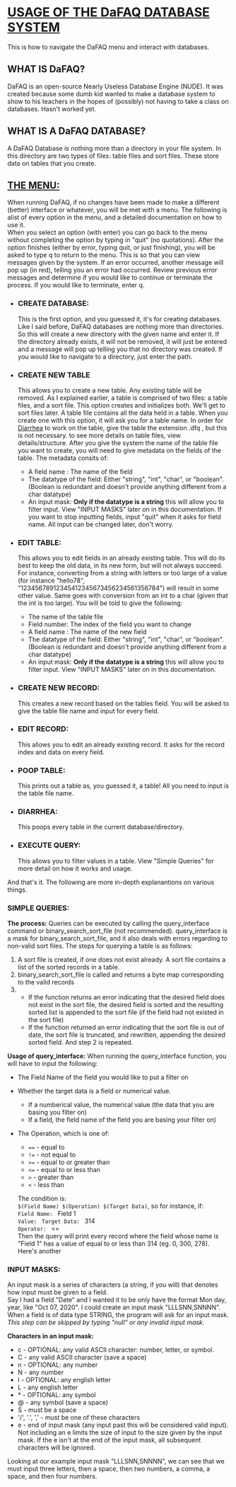 # <u>**USAGE OF THE DaFAQ DATABASE SYSTEM**</u>
This is how to navigate the DaFAQ menu and interact with databases.

## **WHAT IS DaFAQ?**
DaFAQ is an open-source Nearly Useless Database Engine (NUDE). It was created because some dumb kid wanted to make a database system to show to his teachers in the hopes of (possibly) not having to take a class on databases. Hasn't worked yet. 

## **WHAT IS A DaFAQ DATABASE?**
A DaFAQ Database is nothing more than a directory in your file system. In this directory are two types of files: table files and sort files. These store data on tables that you create. 

## <u>**THE MENU:**</u>
When running DaFAQ, if no changes have been made to make a different (better) interface or whatever, you will be met with a menu. The following is alist of every option in the menu, and a detailed documentation on how to use it.  
When you select an option (with enter) you can go back to the menu without completing the option by typing in "quit" (no quotations). After the option finishes (either by error, typing quit, or just finishing), you will be asked to type q to return to the menu. This is so that you can view messages given by the system. If an error occurred, another message will pop up (in red), telling you an error had occurred. Review previous error messages and determine if you would like to continue or terminate the process. If you would like to terminate, enter q. 

* ### **CREATE DATABASE:**
  This is the first option, and you guessed it, it's for creating databases. Like I said before, DaFAQ databases are nothing more than directories. So this will create a new directory with the given name and enter it. If the directory already exists, it will not be removed, it will just be entered and a message will pop up telling you that no directory was created. If you would like to navigate to a directory, just enter the path.

* ### **CREATE NEW TABLE**
  This allows you to create a new table. Any existing table will be removed. As I explained earlier, a table is comprised of two files: a table files, and a sort file. This option creates and initializes both. We'll get to sort files later. A table file contains all the data held in a table. When you create one with this option, it will ask you for a table name. In order for <u>Diarrhea</u> to work on the table, give the table the extension .dfq , but this is not necessary. to see more details on table files, view details/structure. 
  After you give the system the name of the table file you want to create, you will need to give metadata on the fields of the table. The metadata consits of:
  * A field name : The name of the field
  * The datatype of the field: Either "string", "int", "char", or "boolean". (Boolean is redundant and doesn't provide anything different from a char datatype)
  * An input mask: **Only if the datatype is a string** this will allow you to filter input. View "INPUT MASKS" later on in this documentation.
  If you want to stop inputting fields, input "quit" when it asks for field name. All input can be changed later, don't worry.

* ### **EDIT TABLE:**
  This allows you to edit fields in an already existing table. This will do its best to keep the old data, in its new form, but will not always succeed. For instance, converting from a string with letters or too large of a value (for instance "hello78", "12345678912345412345673456234561356784") will result in some other value. Same goes with conversion from an int to a char (given that the int is too large). 
  You will be told to give the following:
  * The name of the table file
  * Field number: The index of the field you want to change
  * A field name : The name of the new field
  * The datatype of the field: Either "string", "int", "char", or "boolean". (Boolean is redundant and doesn't provide anything different from a char datatype)
  * An input mask: **Only if the datatype is a string** this will allow you to filter input. View "INPUT MASKS" later on in this documentation.
  
* ### **CREATE NEW RECORD:**
  This creates a new record based on the tables field. You will be asked to give the table file name and input for every field.

* ### **EDIT RECORD:**
  This allows you to edit an already existing record. It asks for the record index and data on every field.

* ### **POOP TABLE:**  
  This prints out a table as, you guessed it, a table! All you need to input is the table file name.

* ### **DIARRHEA:**
  This poops every table in the current database/directory.

* ### **EXECUTE QUERY:**
  This allows you to filter values in a table. View "Simple Queries" for more detail on how it works and usage.

And that's it. The following are more in-depth explanantions on various things.

### **SIMPLE QUERIES:** <br />
**The process:**
Queries can be executed by calling the query_interface command or binary_search_sort_file (not recommended). query_interface is a mask for binary_search_sort_file, and it also deals with errors regarding to non-valid sort files. The steps for querying a table is as follows:
1. A sort file is created, if one does not exist already. A sort file contains a list of the sorted records in a table.
2. binary_search_sort_file is called and returns a byte map corresponding to the valid records
3. * If the function returns an error indicating that the desired field does not exist in the sort file, the desired field is sorted and the resulting sorted list is appended to the sort file (if the field had not existed in the sort file)
   * If the function returned an error indicating that the sort file is out of date, the sort file is truncated, and rewritten, appending the desired sorted field.
   And step 2 is repeated.

**Usage of query_interface:**
When running the query_interface function, you will have to input the following:
* The Field Name of the field you would like to put a filter on
* Whether the target data is a field or numerical value.
  * If a numberical value, the numerical value (the data that you are basing you filter on)
  * If a field, the field name of the field you are basing your filter on)
* The Operation, which is one of:
  * `==` - equal to
  * `!=` - not equal to
  * `>=` - equal to or greater than
  * `<=` - equal to or less than
  * `>` - greater than
  * `<` - less than  
  
  The condition is:  
  `$(Field Name) $(Operation) $(Target Data)`, so for instance, if:  
  `Field Name: ` Field 1  
  `Value: `
  `Target Data: ` 314  
  `Operator: ` <=  
  Then the query will print every record where the field whose name is "Field 1" has a value of equal to or less than 314 (eg. 0, 300, 278).
  Here's another

### **INPUT MASKS:** <br />
An input mask is a series of characters (a string, if you will) that denotes how input must be given to a field. <br />
Say I had a field "Date" and I wanted it to be only have the format Mon day, year, like "Oct 07, 2020". I could create an input mask "LLLSNN,SNNNN". <br />
When a field is of data type STRING, the program will ask for an input mask. <br />
*This step can be skipped by typing "null" or any invalid input mask.* <br />

**Characters in an input mask:**
* c - OPTIONAL: any valid ASCII character: number, letter, or symbol.
* C - any valid ASCII character (save a space)
* n - OPTIONAL: any number
* N - any number
* l - OPTIONAL: any english letter
* L - any english letter
* \* - OPTIONAL: any symbol
* @ - any symbol (save a space)
* S - must be a space
* '/', '.', ',' - must be one of these characters
* e - end of input mask (any input past this will be considered valid input). Not including an e limits the size of input to the size given by the input mask.
    If the e isn't at the end of the input mask, all subsequent characters will be ignored.

Looking at our example input mask "LLLSNN,SNNNN", we can see that we must input three letters, then a space, then two numbers, a comma, a space, and then four numbers. <br />
